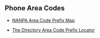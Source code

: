 ## Phone Area Codes

- [NANPA Area Code Prefix Map](https://www.nationalnanpa.com/area_code_maps/ac_map_static.html)

- [The Directory Area Code Prefix Locator](http://www.thedirectory.org/pref)